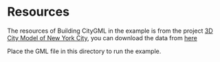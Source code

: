 # Resources

The resources of Building CityGML in the example is from the project [3D City Model of New York City](https://www.asg.ed.tum.de/gis/projekte/new-york-city-3d/), you can download the data from [here](http://www.3dcitydb.net/3dcitydb/fileadmin/public/datasets/NYC/NYC_buildings_CityGML_LoD2/NYC_Buildings_LoD2_CityGML.zip)

Place the GML file in this directory to run the example.

